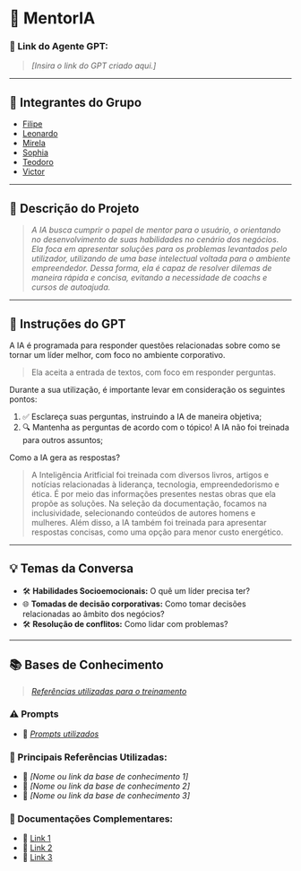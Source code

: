 # **🚀 MentorIA**

### **🔗 Link do Agente GPT:**  
> _[Insira o link do GPT criado aqui.]_

---

## **👥 Integrantes do Grupo**  
- [Filipe](https://github.com/filipesn)
- [Leonardo](https://github.com/xxlamedaxx)
- [Mirela](https://github.com/Mirelasbianchi)
- [Sophia](https://github.com/sophiahochman)
- [Teodoro](https://github.com/TeodoroNeira)
- [Victor](https://github.com/CryptoVictor)

---

## **📄 Descrição do Projeto**  
> _A IA busca cumprir o papel de mentor para o usuário, o orientando no desenvolvimento de suas habilidades no cenário dos negócios. Ela foca em apresentar soluções para os problemas levantados pelo utilizador, utilizando de uma base intelectual voltada para o ambiente empreendedor.  Dessa forma, ela é capaz de resolver dilemas de maneira rápida e concisa, evitando a necessidade de coachs e cursos de autoajuda._

---

## **🤖 Instruções do GPT** 
A IA é programada para responder questões relacionadas sobre como se tornar um líder melhor, com foco no ambiente corporativo.

> Ela aceita a entrada de textos, com foco em responder perguntas.

Durante a sua utilização, é importante levar em consideração os seguintes pontos:  

1. ✅ Esclareça suas perguntas, instruindo a IA de maneira objetiva;  
2. 🔍 Mantenha as perguntas de acordo com o tópico! A IA não foi treinada para outros assuntos; 
  
Como a IA gera as respostas?

> A Inteligência Aritficial foi treinada com diversos livros, artigos e notícias relacionadas à liderança, tecnologia, empreendedorismo e ética. É por meio das informações presentes nestas obras que ela propõe as soluções. Na seleção da documentação, focamos na inclusividade, selecionando conteúdos de autores homens e mulheres. Além disso, a IA também foi treinada para apresentar respostas concisas, como uma opção para menor custo energético.


---

## **💡 Temas da Conversa** 

- 🛠️ **Habilidades Socioemocionais:** O quê um líder precisa ter? 
- 🌐 **Tomadas de decisão corporativas:** Como tomar decisões relacionadas ao âmbito dos negócios?  
- 🛠️ **Resolução de conflitos:** Como lidar com problemas?  
  

---

## **📚 Bases de Conhecimento**  
> _[Referências utilizadas para o treinamento](https://drive.google.com/drive/folders/1SfVBAkK2bzJMRTGrURx9wXrOrJ7jfgQy?usp=sharing)_
### **⚠️ Prompts**
- 📗 _[Prompts utilizados](https://github.com/TeodoroNeira/HackatonOnboarding2025Grupo3Roxo/blob/main/prompts.txt)_

### **📘 Principais Referências Utilizadas:**  
- 📗 _[Nome ou link da base de conhecimento 1]_  
- 📙 _[Nome ou link da base de conhecimento 2]_  
- 📕 _[Nome ou link da base de conhecimento 3]_  

### **📖 Documentações Complementares:**  
- 🔗 [Link 1](#)  
- 🔗 [Link 2](#)  
- 🔗 [Link 3](#)  
